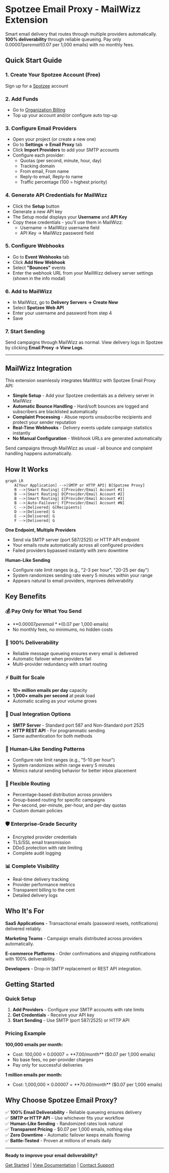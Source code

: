 # Spotzee Email Proxy - MailWizz Extension

Smart email delivery that routes through multiple providers automatically. **100% deliverability** through reliable queueing. Pay only $0.00007 per email ($0.07 per 1,000 emails) with no monthly fees.

## Quick Start Guide

### 1. Create Your Spotzee Account (Free)
Sign up for a [Spotzee](https://app.spotzee.com/sign-up) account

### 2. Add Funds
- Go to [Organization Billing](https://app.spotzee.com/organization/billing)
- Top up your account and/or configure auto top-up

### 3. Configure Email Providers
- Open your project (or create a new one)
- Go to **Settings → Email Proxy** tab
- Click **Import Providers** to add your SMTP accounts
- Configure each provider:
  - Quotas (per second, minute, hour, day)
  - Tracking domain
  - From email, From name
  - Reply-to email, Reply-to name
  - Traffic percentage (100 = highest priority)

### 4. Generate API Credentials for MailWizz
- Click the **Setup** button
- Generate a new API key
- The Setup modal displays your **Username** and **API Key**
- Copy these credentials - you'll use them in MailWizz:
  - Username → MailWizz username field
  - API Key → MailWizz password field

### 5. Configure Webhooks
- Go to **Event Webhooks** tab
- Click **Add New Webhook**
- Select **"Bounces"** events
- Enter the webhook URL from your MailWizz delivery server settings (shown in the info modal)

### 6. Add to MailWizz
- In MailWizz, go to **Delivery Servers → Create New**
- Select **Spotzee Web API**
- Enter your username and password from step 4
- Save

### 7. Start Sending
Send campaigns through MailWizz as normal. View delivery logs in Spotzee by clicking **Email Proxy → View Logs**.

---

## MailWizz Integration

This extension seamlessly integrates MailWizz with Spotzee Email Proxy API:

- **Simple Setup** - Add your Spotzee credentials as a delivery server in MailWizz
- **Automatic Bounce Handling** - Hard/soft bounces are logged and subscribers are blacklisted automatically
- **Complaint Processing** - Abuse reports unsubscribe recipients and protect your sender reputation
- **Real-Time Webhooks** - Delivery events update campaign statistics instantly
- **No Manual Configuration** - Webhook URLs are generated automatically

Send campaigns through MailWizz as usual - all bounce and complaint handling happens automatically.

## How It Works

```mermaid
graph LR
    A[Your Application] -->|SMTP or HTTP API| B[Spotzee Proxy]
    B -->|Smart Routing| C[Provider/Email Account #1]
    B -->|Smart Routing| D[Provider/Email Account #2]
    B -->|Smart Routing| E[Provider/Email Account #3]
    B -->|Auto-Failover| F[Provider/Email Account #N]
    C -->|Delivered| G[Recipients]
    D -->|Delivered| G
    E -->|Delivered| G
    F -->|Delivered| G
```

**One Endpoint, Multiple Providers**
- Send via SMTP server (port 587/2525) or HTTP API endpoint
- Your emails route automatically across all configured providers
- Failed providers bypassed instantly with zero downtime

**Human-Like Sending**
- Configure rate limit ranges (e.g., "2-3 per hour", "20-25 per day")
- System randomizes sending rate every 5 minutes within your range
- Appears natural to email providers, improves deliverability

## Key Benefits

### 💰 Pay Only for What You Send
- **$0.00007 per email** ($0.07 per 1,000 emails)
- No monthly fees, no minimums, no hidden costs

### 🚀 100% Deliverability
- Reliable message queueing ensures every email is delivered
- Automatic failover when providers fail
- Multi-provider redundancy with smart routing

### ⚡ Built for Scale
- **10+ million emails per day** capacity
- **1,000+ emails per second** at peak load
- Automatic scaling as your volume grows

### 🔧 Dual Integration Options
- **SMTP Server** - Standard port 587 and Non-Standard port 2525
- **HTTP REST API** - For programmatic sending
- Same authentication for both methods

### 🤖 Human-Like Sending Patterns
- Configure rate limit ranges (e.g., "5-10 per hour")
- System randomizes within range every 5 minutes
- Mimics natural sending behavior for better inbox placement

### 🎯 Flexible Routing
- Percentage-based distribution across providers
- Group-based routing for specific campaigns
- Per-second, per-minute, per-hour, and per-day quotas
- Custom domain policies

### 🛡️ Enterprise-Grade Security
- Encrypted provider credentials
- TLS/SSL email transmission
- DDoS protection with rate limiting
- Complete audit logging

### 📊 Complete Visibility
- Real-time delivery tracking
- Provider performance metrics
- Transparent billing to the cent
- Detailed delivery logs

## Who It's For

**SaaS Applications** - Transactional emails (password resets, notifications) delivered reliably.

**Marketing Teams** - Campaign emails distributed across providers automatically.

**E-commerce Platforms** - Order confirmations and shipping notifications with 100% deliverability.

**Developers** - Drop-in SMTP replacement or REST API integration.

## Getting Started

### Quick Setup

1. **Add Providers** - Configure your SMTP accounts with rate limits
2. **Get Credentials** - Receive your API key
3. **Start Sending** - Use SMTP (port 587/2525) or HTTP API

### Pricing Example

**100,000 emails per month:**
- Cost: 100,000 × $0.00007 = **$7.00/month** ($0.07 per 1,000 emails)
- No base fees, no per-provider charges
- Pay only for successful deliveries

**1 million emails per month:**
- Cost: 1,000,000 × $0.00007 = **$70.00/month** ($0.07 per 1,000 emails)

## Why Choose Spotzee Email Proxy?

✅ **100% Email Deliverability** - Reliable queueing ensures delivery  
✅ **SMTP or HTTP API** - Use whichever fits your workflow  
✅ **Human-Like Sending** - Randomized rates look natural  
✅ **Transparent Pricing** - $0.07 per 1,000 emails, nothing else  
✅ **Zero Downtime** - Automatic failover keeps emails flowing  
✅ **Battle-Tested** - Proven at millions of emails daily  

---

**Ready to improve your email deliverability?**

[Get Started](https://spotzee.com) | [View Documentation](https://help.spotzee.com) | [Contact Support](mailto:contact@spotzee.com)